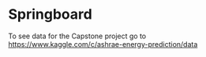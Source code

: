 # Springboard

To see data for the Capstone project
go to https://www.kaggle.com/c/ashrae-energy-prediction/data
